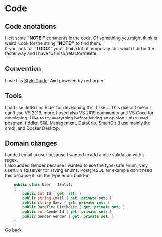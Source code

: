 # Code

## Code anotations

I left some **"NOTE:"** comments in the code. Of something you might think is weird. Look for the string **"NOTE:"** to find them.  
If you look for **"TODO:"** you'll find a lot of temporary shit which I did in the faster way and I have to finish/refactor/delete.

## Convention

I use this [Style Guide](https://github.com/kenny-reyes/Guides/blob/master/Documents/CSharpStyleGuide.md). And powered by resharper.

## Tools

I had use JetBrains Rider for developing this, I like it. This doesn't mean I can't use VS 2019, more, I used also VS 2019 community and VS Code for developing. I like to try everything before having an opinion.
I also used postman, fiddler, SQL Management, DataGrip, SmartGit (I use mainly the cmd), and Docker Desktop.

## Domain changes

I added email to user because I wanted to add a nice validation with a regex.  
I also added Gender because I wanted to use the type-safe enum, very useful in sqlserver for saving enums. PostgreSQL for example don't need this because it has the type enum build-in.

```C#
    public class User : IEntity
    {
        public int Id { get; set; }
        public string Email { get; private set; }
        public string Name { get; private set; }
        public DateTime Birthdate { get; private set; }
        public int GenderId { get; private set; }
        public Gender Gender { get; private set; }
    }
```

[Go back](Index.md)

